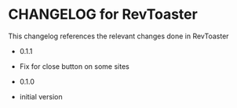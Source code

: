 CHANGELOG for RevToaster
========================

This changelog references the relevant changes done in RevToaster

* 0.1.1

 * Fix for close button on some sites

* 0.1.0

 * initial version
